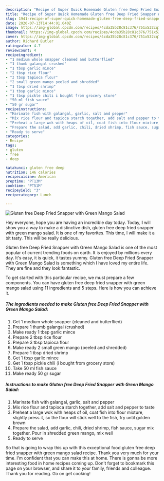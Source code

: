 ```yaml
---
description: "Recipe of Super Quick Homemade Gluten free Deep Fried Snapper with Green Mango Salad"
title: "Recipe of Super Quick Homemade Gluten free Deep Fried Snapper with Green Mango Salad"
slug: 1941-recipe-of-super-quick-homemade-gluten-free-deep-fried-snapper-with-green-mango-salad
date: 2020-07-13T14:44:01.040Z
image: https://img-global.cpcdn.com/recipes/4cda35b28c81c376/751x532cq70/gluten-free-deep-fried-snapper-with-green-mango-salad-recipe-main-photo.jpg
thumbnail: https://img-global.cpcdn.com/recipes/4cda35b28c81c376/751x532cq70/gluten-free-deep-fried-snapper-with-green-mango-salad-recipe-main-photo.jpg
cover: https://img-global.cpcdn.com/recipes/4cda35b28c81c376/751x532cq70/gluten-free-deep-fried-snapper-with-green-mango-salad-recipe-main-photo.jpg
author: Richard Butler
ratingvalue: 4.7
reviewcount: 4
recipeingredient:
- "1 medium whole snapper cleaned and butterflied"
- "1 thumb galangal crushed"
- "1 tbsp garlic mince"
- "2 tbsp rice flour"
- "3 tbsp tapioca flour"
- "2 small green mango peeled and shredded"
- "1 tbsp dried shrimp"
- "1 tbsp garlic mince"
- "1 tbsp pickle chili i bought from grocery store"
- "50 ml fish sauce"
- "50 gr sugar"
recipeinstructions:
- "Marinate fish with galangal, garlic, salt and pepper"
- "Mix rice flour and tapioca starch together, add salt and pepper to taste"
- "Preheat a large wok with heaps of oil, coat fish into flour mixture, slightly press it, so the flour will stick well to the fish, fry until golden brown"
- "Prepare the salad, add garlic, chili, dried shrimp, fish sauce, sugar mix together. Pour in shredded green mango, mix well"
- "Ready to serve"
categories:
- Recipe
tags:
- gluten
- free
- deep

katakunci: gluten free deep 
nutrition: 146 calories
recipecuisine: American
preptime: "PT13M"
cooktime: "PT51M"
recipeyield: "3"
recipecategory: Lunch

---
```



![Gluten free Deep Fried Snapper with Green Mango Salad](https://img-global.cpcdn.com/recipes/4cda35b28c81c376/751x532cq70/gluten-free-deep-fried-snapper-with-green-mango-salad-recipe-main-photo.jpg)

Hey everyone, hope you are having an incredible day today. Today, I will show you a way to make a distinctive dish, gluten free deep fried snapper with green mango salad. It is one of my favorites. This time, I will make it a bit tasty. This will be really delicious.



Gluten free Deep Fried Snapper with Green Mango Salad is one of the most popular of current trending foods on earth. It is enjoyed by millions every day. It's easy, it is quick, it tastes yummy. Gluten free Deep Fried Snapper with Green Mango Salad is something which I have loved my entire life. They are fine and they look fantastic.


To get started with this particular recipe, we must prepare a few components. You can have gluten free deep fried snapper with green mango salad using 11 ingredients and 5 steps. Here is how you can achieve it.

<!--inarticleads1-->

##### The ingredients needed to make Gluten free Deep Fried Snapper with Green Mango Salad:

1. Get 1 medium whole snapper (cleaned and butterflied)
1. Prepare 1 thumb galangal (crushed)
1. Make ready 1 tbsp garlic mince
1. Prepare 2 tbsp rice flour
1. Prepare 3 tbsp tapioca flour
1. Make ready 2 small green mango (peeled and shredded)
1. Prepare 1 tbsp dried shrimp
1. Get 1 tbsp garlic mince
1. Get 1 tbsp pickle chili (i bought from grocery store)
1. Take 50 ml fish sauce
1. Make ready 50 gr sugar




<!--inarticleads2-->

##### Instructions to make Gluten free Deep Fried Snapper with Green Mango Salad:

1. Marinate fish with galangal, garlic, salt and pepper
1. Mix rice flour and tapioca starch together, add salt and pepper to taste
1. Preheat a large wok with heaps of oil, coat fish into flour mixture, slightly press it, so the flour will stick well to the fish, fry until golden brown
1. Prepare the salad, add garlic, chili, dried shrimp, fish sauce, sugar mix together. Pour in shredded green mango, mix well
1. Ready to serve




So that is going to wrap this up with this exceptional food gluten free deep fried snapper with green mango salad recipe. Thank you very much for your time. I'm confident that you can make this at home. There is gonna be more interesting food in home recipes coming up. Don't forget to bookmark this page on your browser, and share it to your family, friends and colleague. Thank you for reading. Go on get cooking!
